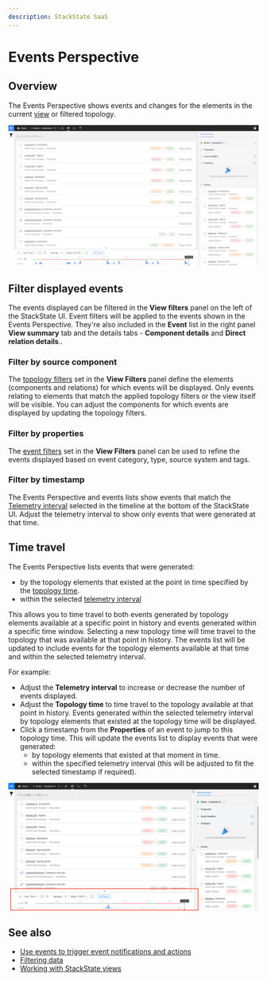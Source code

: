 ```yaml
---
description: StackState SaaS
---
```


# Events Perspective

## Overview

The Events Perspective shows events and changes for the elements in the current [view](../views/about_views.md) or filtered topology.

![The Events Perspective](/.gitbook/assets/v51_events-perspective.png)

## Filter displayed events

The events displayed can be filtered in the **View filters** panel on the left of the StackState UI. Event filters will be applied to the events shown in the Events Perspective. They're also included in the **Event** list in the right panel **View summary** tab and the details tabs - **Component details** and **Direct relation details**.. 

### Filter by source component

The [topology filters](../filters.md#filter-topology) set in the **View Filters** panel define the elements \(components and relations\) for which events will be displayed. Only events relating to elements that match the applied topology filters or the view itself will be visible. You can adjust the components for which events are displayed by updating the topology filters.

### Filter by properties

The [event filters](../filters.md#filter-events) set in the **View Filters** panel can be used to refine the events displayed based on event category, type, source system and tags.

### Filter by timestamp

The Events Perspective and events lists show events that match the [Telemetry interval](../timeline-time-travel.md#telemetry-interval) selected in the timeline at the bottom of the StackState UI. Adjust the telemetry interval to show only events that were generated at that time.

## Time travel

The Events Perspective lists events that were generated:

* by the topology elements that existed at the point in time specified by the [topology time](../timeline-time-travel.md#topology-time).
* within the selected [telemetry interval](../timeline-time-travel.md#telemetry-interval)

This allows you to time travel to both events generated by topology elements available at a specific point in history and events generated within a specific time window. Selecting a new topology time will time travel to the topology that was available at that point in history. The events list will be updated to include events for the topology elements available at that time and within the selected telemetry interval.

For example:

* Adjust the **Telemetry interval** to increase or decrease the number of events displayed.
* Adjust the **Topology time** to time travel to the topology available at that point in history. Events generated within the selected telemetry interval by topology elements that existed at the topology time will be displayed.
* Click a timestamp from the **Properties** of an event to jump to this topology time. This will update the events list to display events that were generated:
  * by topology elements that existed at that moment in time.
  * within the specified telemetry interval \(this will be adjusted to fit the selected timestamp if required\).

![Timeline](../../../.gitbook/assets/v51_timeline.png)

## See also

* [Use events to trigger event notifications and actions](/use/events/manage-event-handlers.md)
* [Filtering data](../filters.md)
* [Working with StackState views](../views/about_views.md)
